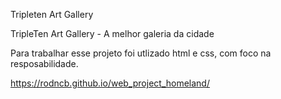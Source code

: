 Tripleten Art Gallery

TripleTen Art Gallery - A melhor galeria da cidade

Para trabalhar esse projeto foi utlizado html e css, com foco na resposabilidade.

https://rodncb.github.io/web_project_homeland/

